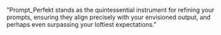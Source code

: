 "Prompt_Perfekt stands as the quintessential instrument for refining your prompts, ensuring they align precisely with your envisioned output, and perhaps even surpassing your loftiest expectations."
